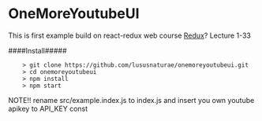 # OneMoreYoutubeUI

This is first example build on react-redux web course [Redux](https://www.udemy.com/react-redux/)?
Lecture 1-33

####Install#####


```
	> git clone https://github.com/lususnaturae/onemoreyoutubeui.git
	> cd onemoreyoutubeui
	> npm install
	> npm start
```
NOTE!! rename src/example.index.js to index.js and insert you own youtube apikey to API_KEY const
